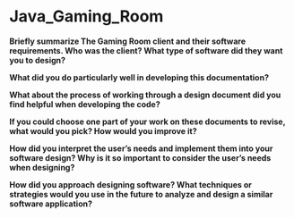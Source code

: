 # Java_Gaming_Room
<b>Briefly summarize The Gaming Room client and their software requirements. Who was the client? What type of software did they want you to design?</b>
<p></p>
<b>What did you do particularly well in developing this documentation?</b>
<p></p>
<b>What about the process of working through a design document did you find helpful when developing the code?</b>
<p></p>
<b>If you could choose one part of your work on these documents to revise, what would you pick? How would you improve it?</b>
<p></p>
<b>How did you interpret the user’s needs and implement them into your software design? Why is it so important to consider the user’s needs when designing?</b>
<p></p>
<b>How did you approach designing software? What techniques or strategies would you use in the future to analyze and design a similar software application?</b>
<p></p>
